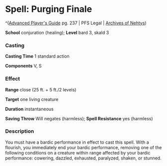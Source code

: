 # Spell: Purging Finale

^([Advanced Player's Guide][ss-purging-finale] pg. 237 | PFS Legal | [Archives of Nehtys][sn-purging-finale])

**School** conjuration (healing); **Level** bard 3, skald 3

### Casting

**Casting Time** 1 standard action

**Components** V, S

### Effect

**Range** close (25 ft. + 5 ft./2 levels)

**Target** one living creature

**Duration** instantaneous

**Saving Throw** Will negates (harmless); **Spell Resistance** yes (harmless)

### Description

You must have a bardic performance in effect to cast this spell. With a flourish, you immediately end your bardic performance, removing one of the following conditions on a creature within range affected by your bardic performance: cowering, dazzled, exhausted, paralyzed, shaken, or stunned.

[ss-purging-finale]: http://paizo.com/pathfinderRPG/v57
[sn-purging-finale]: http://www.archivesofnethys.com/SpellDisplay.aspx?ItemName=Purging%20Finale